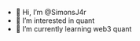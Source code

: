 - 👋 Hi, I’m @SimonsJ4r
- 👀 I’m interested in quant
- 🌱 I’m currently learning web3 quant


<!---
SimonsJ4r/SimonsJ4r is a ✨ special ✨ repository because its `README.md` (this file) appears on your GitHub profile.
You can click the Preview link to take a look at your changes.
--->
